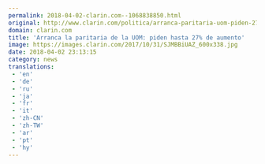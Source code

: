 ```yaml
---
permalink: 2018-04-02-clarin.com--1068838850.html
original: http://www.clarin.com/politica/arranca-paritaria-uom-piden-27-aumento_0_SkiDfzeoM.html
domain: clarin.com
title: 'Arranca la paritaria de la UOM: piden hasta 27% de aumento'
image: https://images.clarin.com/2017/10/31/SJMBBiUAZ_600x338.jpg
date: 2018-04-02 23:13:15
category: news
translations: 
 - 'en'
 - 'de'
 - 'ru'
 - 'ja'
 - 'fr'
 - 'it'
 - 'zh-CN'
 - 'zh-TW'
 - 'ar'
 - 'pt'
 - 'hy'
---
```


